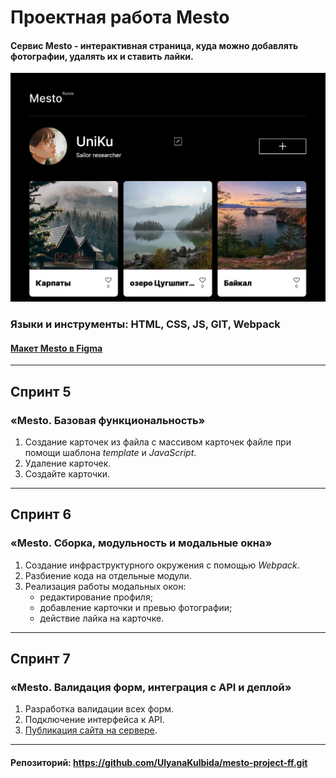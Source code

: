 # Проектная работа Mesto  

#### Сервис Mesto - интерактивная страница, куда можно добавлять фотографии, удалять их и ставить лайки.

![Image alt](/src/images/readme1.jpg)


### Языки и инструменты: **HTML, CSS, JS, GIT, Webpack**
#### [Макет Mesto в Figma](https://www.figma.com/design/bjyvbKKJN2naO0ucURl2Z0/JavaScript.-Sprint-5?node-id=50160-460&t=nKfBgUs7fqXdTn4Y-0) 

------

  
## Спринт 5  
### «Mesto. Базовая функциональность»

1. Создание карточек из файла с массивом карточек файле при помощи шаблона *template* и *JavaScript*.
2. Удаление карточек.
3. Создайте карточки.

------


## Спринт 6  
### «Mesto. Сборка, модульность и модальные окна»

1. Создание инфраструктурного окружения с помощью *Webpack*.
2. Разбиение кода на отдельные модули.
3. Реализация работы модальных окон:
    - редактирование профиля;
    - добавление карточки и превью фотографии;
    - действие лайка на карточке.

------


## Спринт 7  
### «Mesto. Валидация форм, интеграция с API и деплой»

1. Разработка валидации всех форм.
2. Подключение интерфейса к API.
3. [Публикация  сайта на сервере]().

------


#### Репозиторий: https://github.com/UlyanaKulbida/mesto-project-ff.git